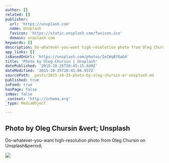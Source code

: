 ```yaml
---
author: []
related: []
publisher:
  url: 'https://unsplash.com'
  name: Unsplash
  favicon: 'https://static.unsplash.com/favicon.ico'
  domain: unsplash.com
keywords: []
description: Do-whatever-you-want high-resolution photo from Oleg Chursin on Unsplash.
app_links: []
isBasedOnUrl: 'https://unsplash.com/photos/IoCWq07GaG4'
title: 'Photo by Oleg Chursin | Unsplash'
datePublished: '2015-10-25T20:45:15.649Z'
dateModified: '2015-10-25T20:41:06.937Z'
sourcePath: _posts/2015-10-25-photo-by-oleg-chursin-or-unsplash.md
published: true
inFeed: true
hasPage: false
inNav: false
_context: 'http://schema.org'
_type: MediaObject

---
```

<article style=""><h1>Photo by Oleg Chursin &amp;vert; Unsplash</h1><p>Do-whatever-you-want high-resolution photo from Oleg Chursin on Unsplash&amp;period;</p><img src="http://images.unsplash.com/5/night-city.jpg?q=80&amp;fm=jpg&amp;w=1080&amp;fit=max&amp;s=69082a9f934afd7c69073dfec34be1ca" /></article>